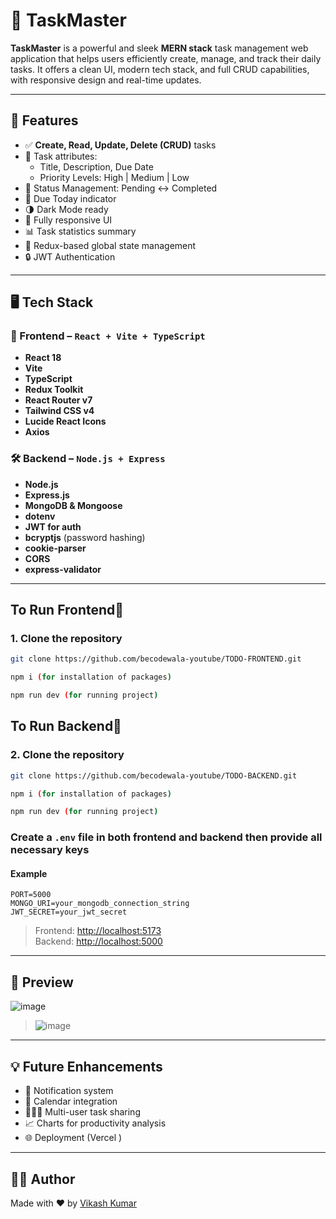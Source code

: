 

# 📝 TaskMaster

**TaskMaster** is a powerful and sleek **MERN stack** task management web application that helps users efficiently create, manage, and track their daily tasks. It offers a clean UI, modern tech stack, and full CRUD capabilities, with responsive design and real-time updates.

---

## 🚀 Features

- ✅ **Create, Read, Update, Delete (CRUD)** tasks
- 🎯 Task attributes:
  - Title, Description, Due Date
  - Priority Levels: High | Medium | Low
- 🔁 Status Management: Pending ↔ Completed
- 📅 Due Today indicator
- 🌗 Dark Mode ready
- 📱 Fully responsive UI
- 📊 Task statistics summary
- 🧠 Redux-based global state management
- 🔒 JWT Authentication 

---

## 🖥️ Tech Stack

### 🔷 Frontend – `React + Vite + TypeScript`


- **React 18**
- **Vite**
- **TypeScript**
- **Redux Toolkit**
- **React Router v7**
- **Tailwind CSS v4**
- **Lucide React Icons**
- **Axios**

### 🛠️ Backend – `Node.js + Express`


- **Node.js**
- **Express.js**
- **MongoDB & Mongoose**
- **dotenv**
- **JWT for auth**
- **bcryptjs** (password hashing)
- **cookie-parser**
- **CORS**
- **express-validator**

---


## To Run Frontend🚀

### 1. Clone the repository

```bash
git clone https://github.com/becodewala-youtube/TODO-FRONTEND.git

npm i (for installation of packages)

npm run dev (for running project)
```

## To Run Backend🚀

### 2. Clone the repository

```bash
git clone https://github.com/becodewala-youtube/TODO-BACKEND.git

npm i (for installation of packages)

npm run dev (for running project)
```

### Create a `.env` file in both frontend and backend then provide all necessary keys

#### Example
```
PORT=5000
MONGO_URI=your_mongodb_connection_string
JWT_SECRET=your_jwt_secret
```


> Frontend: [http://localhost:5173](http://localhost:5173)  
> Backend: [http://localhost:5000](http://localhost:5000)

---

## 📸 Preview

> 
![image](https://github.com/user-attachments/assets/4436a821-2e82-4278-bf68-538de95e84db)
> ![image](https://github.com/user-attachments/assets/e056a22d-1b12-4e70-aea1-8b0d15137e79)

---


## 💡 Future Enhancements

- 🔔 Notification system
- 📅 Calendar integration
- 🧑‍🤝‍🧑 Multi-user task sharing
- 📈 Charts for productivity analysis
- 🌐 Deployment (Vercel )

---


## 👨‍💻 Author

Made with ❤️ by [Vikash Kumar](https://github.com/vikash-kumar-321)

